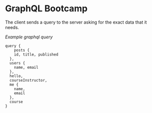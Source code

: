# GraphQL Bootcamp

The client sends a query to the server asking for the exact data that it needs.

*Example graphql query*

``` gql
query {
	posts {
    id, title, published
  },
  users {
    name, email
  },
  hello,
  courseInstructor,
  me {
    name,
    email
  },
  course
}
```
